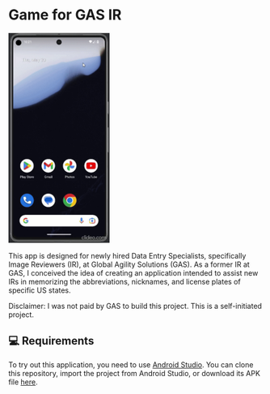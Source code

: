 # Game for GAS IR
<img src="readme/game_for_gas_ss.gif" alt="Game for GAS IR App" width="200" />

This app is designed for newly hired Data Entry Specialists, specifically
Image Reviewers (IR), at Global Agility Solutions (GAS). As a former IR at GAS, I
conceived the idea of creating an application intended to assist new IRs in memorizing
the abbreviations, nicknames, and license plates of specific US states.

Disclaimer: I was not paid by GAS to build this project. This is a self-initiated project.

💻 Requirements
------------
To try out this application, you need to use [Android Studio](https://developer.android.com/studio).
You can clone this repository, import the project from Android Studio, or download its APK file [here]().